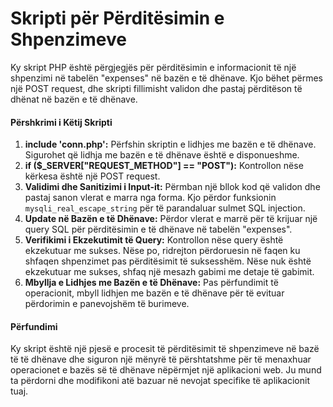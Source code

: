 # Skripti për Përditësimin e Shpenzimeve

Ky skript PHP është përgjegjës për përditësimin e informacionit të një shpenzimi në tabelën "expenses" në bazën e të dhënave. Kjo bëhet përmes një POST request, dhe skripti fillimisht validon dhe pastaj përditëson të dhënat në bazën e të dhënave.

#### Përshkrimi i Këtij Skripti

1. **include 'conn.php':** Përfshin skriptin e lidhjes me bazën e të dhënave. Sigurohet që lidhja me bazën e të dhënave është e disponueshme.
2. **if ($\_SERVER\["REQUEST\_METHOD"] == "POST"):** Kontrollon nëse kërkesa është një POST request.
3. **Validimi dhe Sanitizimi i Input-it:** Përmban një bllok kod që validon dhe pastaj sanon vlerat e marra nga forma. Kjo përdor funksionin `mysqli_real_escape_string` për të parandaluar sulmet SQL injection.
4. **Update në Bazën e të Dhënave:** Përdor vlerat e marrë për të krijuar një query SQL për përditësimin e të dhënave në tabelën "expenses".
5. **Verifikimi i Ekzekutimit të Query:** Kontrollon nëse query është ekzekutuar me sukses. Nëse po, ridrejton përdoruesin në faqen ku shfaqen shpenzimet pas përditësimit të suksesshëm. Nëse nuk është ekzekutuar me sukses, shfaq një mesazh gabimi me detaje të gabimit.
6. **Mbyllja e Lidhjes me Bazën e të Dhënave:** Pas përfundimit të operacionit, mbyll lidhjen me bazën e të dhënave për të evituar përdorimin e panevojshëm të burimeve.

#### Përfundimi

Ky skript është një pjesë e procesit të përditësimit të shpenzimeve në bazë të të dhënave dhe siguron një mënyrë të përshtatshme për të menaxhuar operacionet e bazës së të dhënave nëpërmjet një aplikacioni web. Ju mund ta përdorni dhe modifikoni atë bazuar në nevojat specifike të aplikacionit tuaj.
